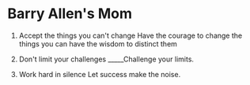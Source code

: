# Barry Allen's Mom

1. Accept the things you can't change Have the courage to change the things you can have the wisdom to distinct them

2. Don't limit your challenges
_____Challenge your limits.

3. Work hard in silence
Let success make the noise.
